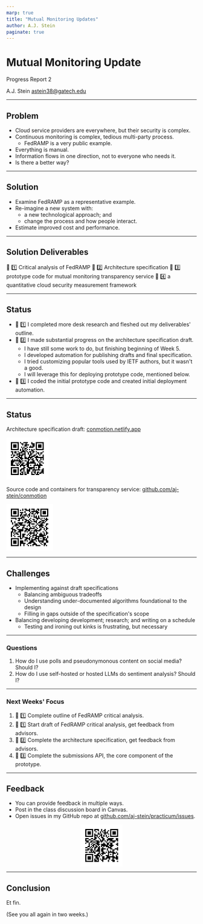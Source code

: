 ```yaml
---
marp: true
title: "Mutual Monitoring Updates"
author: A.J. Stein
paginate: true
---
```


<style>
img[alt~="center"] {
  display: block;
  margin: 0 auto;
}
</style>

# Mutual Monitoring Update

Progress Report 2

A.J. Stein
[astein38@gatech.edu](mailto:astein38@gatech.edu)

---

## Problem 

- Cloud service providers are everywhere, but their security is complex.
- Continuous monitoring is complex, tedious multi-party process.
    - FedRAMP is a very public example.
- Everything is manual.
- Information flows in one direction, not to everyone who needs it.
- Is there a better way?

---

## Solution

- Examine FedRAMP as a representative example.
- Re-imagine a new system with:
    - a new technological approach; and
    - change the process and how people interact.
- Estimate improved cost and performance.

---

## Solution Deliverables

:gift: :one: Critical analysis of FedRAMP
:gift: :two: Architecture specification
:gift: :three: prototype code for mutual monitoring transparency service
:gift: :four: a quantitative cloud security measurement framework

---

## Status

- :gift: :one: I completed more desk research and fleshed out my deliverables' outline.
- :gift: :two: I made substantial progress on the architecture specification draft.
    - I have still some work to do, but finishing beginning of Week 5.
    - I developed automation for publishing drafts and final specification.
    - I tried customizing popular tools used by IETF authors, but it wasn't a good.
    - I will leverage this for deploying prototype code, mentioned below.
- :gift: :three: I coded the initial prototype code and created initial deployment automation.

---

## Status

Architecture specification draft: [conmotion.netlify.app](https://conmotion.netlify.app/architecture.html)

![](./assets/url_arch_dev.png)

Source code and containers for transparency service: [github.com/aj-stein/conmotion](https://github.com/aj-stein/conmotion/tree/develop/conmotion)

![](./assets/url_ts_code.png)

---

## Challenges

- Implementing against draft specifications
    - Balancing ambiguous tradeoffs
    - Understanding under-documented algorithms foundational to the design
    - Filling in gaps outside of the specification's scope
- Balancing developing development; research; and writing on a schedule
    - Testing and ironing out kinks is frustrating, but necessary

---

### Questions

1. How do I use polls and pseudonymonous content on social media? Should I?
1. How do I use self-hosted or hosted LLMs do sentiment analysis? Should I?

--- 

### Next Weeks' Focus

1. :gift: :one: Complete outline of FedRAMP critical analysis.
1. :gift: :one: Start draft of FedRAMP critical analysis, get feedback from advisors.
1. :gift: :two: Complete the architecture specification, get feedback from advisors. 
1. :gift: :three: Complete the submissions API, the core component of the prototype.

---

## Feedback

- You can provide feedback in multiple ways.
- Post in the class discussion board in Canvas.
- Open issues in my GitHub repo at [github.com/aj-stein/practicum/issues](https://github.com/aj-stein/practicum/issues/new).

![center](./assets/url_repo.png)

---

## Conclusion

Et fin.

(See you all again in two weeks.)
